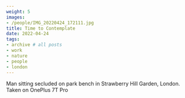 ```yaml
---
weight: 5
images:
- /people/IMG_20220424_172111.jpg
title: Time to Contemplate
date: 2022-04-24
tags:
- archive # all posts
- work
- nature
- people
- london
---
```


Man sitting secluded on park bench in Strawberry Hill Garden, London. Taken on OnePlus 7T Pro